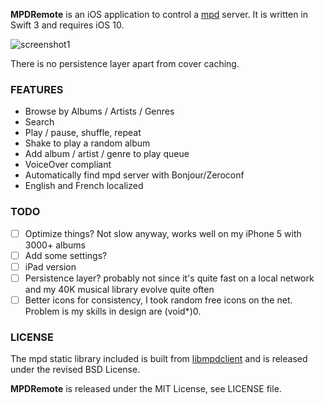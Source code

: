 **MPDRemote** is an iOS application to control a [mpd](http://www.musicpd.org/) server. It is written in Swift 3 and requires iOS 10.

![screenshot1](https://static.whine.fr/images/2016/mpdremote1.jpg)

There is no persistence layer apart from cover caching.

### FEATURES

- Browse by Albums / Artists / Genres
- Search
- Play / pause, shuffle, repeat
- Shake to play a random album
- Add album / artist / genre to play queue
- VoiceOver compliant
- Automatically find mpd server with Bonjour/Zeroconf
- English and French localized

### TODO

- [ ] Optimize things? Not slow anyway, works well on my iPhone 5 with 3000+ albums 
- [ ] Add some settings?
- [ ] iPad version
- [ ] Persistence layer? probably not since it's quite fast on a local network and my 40K musical library evolve quite often
- [ ] Better icons for consistency, I took random free icons on the net. Problem is my skills in design are (void*)0.

### LICENSE

The mpd static library included is built from [libmpdclient](https://github.com/cmende/libmpdclient) and is released under the revised BSD License.

**MPDRemote** is released under the MIT License, see LICENSE file.
